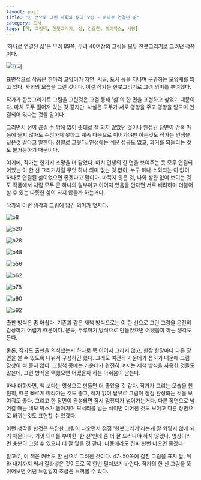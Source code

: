 ```yaml
---
layout: post
title: "한 선으로 그린 사회와 삶의 모습 - 하나로 연결된 삶"
category: 도서
tags: [책, 그림책, 한붓그리기, 삶, 김효찬, 헤이북스, 서평]
---
```


'하나로 연결된 삶'은 무려 89쪽, 무려 40여장의 그림을 모두 한붓그리기로 그려낸 작품이다.

![표지](https://lh3.googleusercontent.com/-pQWyBqfWqtY/WjJz9ItMFII/AAAAAAAAcR4/11uM0t5lZzADyC1NqtTwE37UJ-x172HUgCE0YBhgL/s560/life-like-one-line-picture-book.jpg)

표면적으로 작품은 한마리 고양이가 자연, 시골, 도시 등을 지나며 구경하는 모양새를 띄고 있다.
사회의 모습을 그린 것이다.
이걸 작가는 한붓그리기로 그려 의미를 부여했다.

작가가 한붓그리기로 그림을 그린것은 그걸 통해 '삶'의 한 면을 표현하고 싶었기 때문이다.
마치 모두 떨어져 있는 것 같지만,
사실은 모두가 서로 영향을 주고 영향을 받으며 연결되어 있다는 것을 말이다.

그리면서 선이 끊길 수 밖에 없어 뜻대로 잘 되지 않았던 것이나
완성된 장면이 간혹 마음에 들지 않아도 수정하지 못하고 계속 다음으로 이어가야만 하는것도
작가는 인생을 닮은것 같다고 말한다.
정말로 그렇다.
인생에는 쉬운 성공도 없고, 과거를 되돌리는 것도 불가능하기 때문이다.

여기에, 작가는 한가지 소망을 더 담았다.
마치 인생의 한 면을 보여주는 듯 모두 연결되어있는 이 한 선 그리기처럼
무엇 하나 의미 없는 것 없이, 누구 하나 소외되는 이 없이
하나로 연결된 삶이었으면 좋겠다고 말이다.
마뜩지 않은 것, 나와 상관 없어 보이는 것도
작품에서 처럼 모두 큰 하나의 일부이고 이어져 있음을 안다면
서로 배려하며 더불어 살 수 있는 따뜻한 삶이 되지 않을까 하는거다.

작가의 이런 생각과 그림에 담긴 의미가 멋지다.

![p8](https://lh3.googleusercontent.com/-HBwHrpo9q6g/WjKBCD4qtKI/AAAAAAAAcSQ/AWBMNOlU8IURLCBzWhevbvcNRkxXBirVgCE0YBhgL/s640/life-like-one-line-picture-book-p8.jpg)

![p20](https://lh3.googleusercontent.com/-aq9DBI6FUEk/WjKBI6CzBxI/AAAAAAAAcSg/Df3s-WyW_hsc4tLQz2wEPDmlXm1zLz9ewCE0YBhgL/s640/life-like-one-line-picture-book-p20.jpg)

![p28](https://lh3.googleusercontent.com/-PFhI_n0JHe0/WjKBOSAm8BI/AAAAAAAAcSw/p_grnW-uUqkIO2ufDwgUE-TvqgxvPfvzACE0YBhgL/s640/life-like-one-line-picture-book-p28.jpg)

![p48](https://lh3.googleusercontent.com/-Ri16xwRbzPs/WjKBS7rPZNI/AAAAAAAAcTA/EFkRlkN6xXM2ZyW3DCX8Vne2oMPx-VE6wCE0YBhgL/s640/life-like-one-line-picture-book-p48.jpg)

![p56](https://lh3.googleusercontent.com/-biaarRJnMN0/WjKBW2hdH1I/AAAAAAAAcTQ/6y81RDAkR_Uuvu9x7ISF2rbehfWwbljfgCE0YBhgL/s640/life-like-one-line-picture-book-p56.jpg)

![p62](https://lh3.googleusercontent.com/-rzvqgWMK1sU/WjKBbeBupCI/AAAAAAAAcTg/q71sgj8SEfsyou7J-txGOKwREp6UTnWVwCE0YBhgL/s640/life-like-one-line-picture-book-p62.jpg)

![p78](https://lh3.googleusercontent.com/-ibC2J6tEEEc/WjKBg3nE0bI/AAAAAAAAcTw/uNRpYOj5YxwFz7oLUGXrv2lqiYCvq0NSACE0YBhgL/s640/life-like-one-line-picture-book-p78.jpg)

![p90](https://lh3.googleusercontent.com/-hZp1nOKZllQ/WjKBlBMtlVI/AAAAAAAAcUI/GXeYd0L62-IzZAsaVQCMAdqHZxBaa0yjACE0YBhgL/s640/life-like-one-line-picture-book-p90.jpg)

![p92](https://lh3.googleusercontent.com/-PgCd773yUII/WjKBo6GjHEI/AAAAAAAAcUY/pYem5RVcPk8x8N-wfT_ZT_Jt7NAWCRezwCE0YBhgL/s640/life-like-one-line-picture-book-p92.jpg)

출판 방식은 좀 아쉽다.
기존과 같은 제책 방식으로는 이 한 선으로 그린 그림을 온전히 감상하기 어렵기 때문이다.
문득, 두루마기 방식으로 만들었으면 어땠을까 하는 생각도 든다.

물론, 작가도 출판을 의식했는지
하나로 쭉 이어서 그리지 않고,
한장 한장마다 다른 장면을 볼 수 있도록 나눠서 구성하긴 했다.
그래도 여전히 가운데가 접히기 때문에 그림 감상이 썩 좋지 않다.
그림책 중에는 가운데가 완전히 펴지는 제책 방식을 사용한 것들도 많은데,
그런 방식을 택했으면 어땠을까 하는 아쉬움이 남는다.

하나 더하자면, 책 보다는 영상으로 만들면 더 좋았을 것 같다.
작가가 그리는 모습을 천천히, 때론 빠르게 따라가는 것도 좋고,
작가 없이 탑뷰로 그림이 점점 완성되는 것을 보여줘도 좋다.
그리고 한 장면이 완성되면 잠시 멈췄다가 넘어가는거다.
다른 장면으로 넘어갈 때는 네모 박스가 돌아가며 모서리를 넘는 식이면
이어진 것도 보이고 다른 장면으로 바뀌는것도 표현할 수 있겠다.

이런 생각을 한것은 복잡한 그림이 나오면서 점점 '한붓그리기'라는게 잘 와닿지 않게 되기 때문이다.
기껏 의미를 부여한 '한 선'인데 좀 더 잘 드러나야 하지 않겠나.
영상이라면 충분히 그럴 수 있으니 더 잘 맞을 것 같다.
나중에라도 진짜 한번 나오면 좋겠다.

참고로, 이 책은 커버도 한 선으로 그려진 것이다.
47~50쪽에 걸친 그림을 표지 앞, 뒤와 내지까지 써서 잘라넣은 것이므로
꼭 한번 펼쳐보기 바란다.
작가의 한 선 그림을 쭉 이어보면 어떤 느낌일지 조금은 느껴볼 수 있다.

